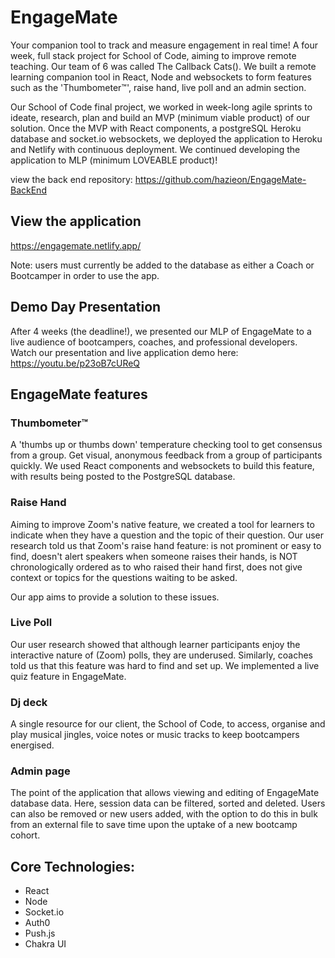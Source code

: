 # EngageMate
Your companion tool to track and measure engagement in real time! 
A four week, full stack project for School of Code, aiming to improve remote teaching. Our team of 6 was called The Callback Cats(). 
We built a remote learning companion tool in React, Node and websockets to form features such as the 'Thumbometer™', raise hand, live poll and an admin section.

Our School of Code final project, we worked in week-long agile sprints to ideate, research, plan and build an MVP (minimum viable product) of our solution.
Once the MVP with React components, a postgreSQL Heroku database and socket.io websockets, we deployed the application to Heroku and Netlify with continuous deployment.
We continued developing the application to MLP (minimum LOVEABLE product)!

view the back end repository: https://github.com/hazieon/EngageMate-BackEnd

## View the application
https://engagemate.netlify.app/

Note: users must currently be added to the database as either a Coach or Bootcamper in order to use the app.

## Demo Day Presentation
After 4 weeks (the deadline!), we presented our MLP of EngageMate to a live audience of bootcampers, coaches, and professional developers.
Watch our presentation and live application demo here:
https://youtu.be/p23oB7cUReQ


## EngageMate features
### Thumbometer™
A 'thumbs up or thumbs down' temperature checking tool to get consensus from a group.
Get visual, anonymous feedback from a group of participants quickly.
We used React components and websockets to build this feature, with results being posted to the PostgreSQL database.

### Raise Hand
Aiming to improve Zoom's native feature, we created a tool for learners to indicate when they have a question and the topic of their question.
Our user research told us that Zoom's raise hand feature:
is not prominent or easy to find, 
doesn't alert speakers when someone raises their hands, 
is NOT chronologically ordered as to who raised their hand first,
does not give context or topics for the questions waiting to be asked.

Our app aims to provide a solution to these issues.

### Live Poll
Our user research showed that although learner participants enjoy the interactive nature of (Zoom) polls, they are underused.
Similarly, coaches told us that this feature was hard to find and set up.
We implemented a live quiz feature in EngageMate.

### Dj deck 
A single resource for our client, the School of Code, to access, organise and play musical jingles, voice notes or music tracks to keep bootcampers energised.

### Admin page
The point of the application that allows viewing and editing of EngageMate database data. Here, session data can be filtered, sorted and deleted. 
Users can also be removed or new users added, with the option to do this in bulk from an external file to save time upon the uptake of a new bootcamp cohort.

## Core Technologies:
- React 
- Node
- Socket.io
- Auth0
- Push.js
- Chakra UI
